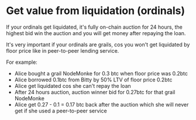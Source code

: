 # Get value from liquidation (ordinals)

If your ordinals get liquidated, it's fully on-chain auction for 24 hours, the highest bid win the auction and you will get money after repaying the loan.

It's very important if your ordinals are grails, cos you won't get liquidated by floor price like in peer-to-peer lending service.

For example:

* Alice bought a grail NodeMonke for 0.3 btc when floor price was 0.2btc
* Alice borrowed 0.1btc from Bitty by 50% LTV of floor price 0.2btc
* Alice get liquidated cos she can't repay the loan
* After 24 hours auction, auction winner bid for 0.27btc for that grail NodeMonke
* Alice get 0.27 - 0.1 = 0.17 btc back after the auction which she will never get if she used a peer-to-peer service

